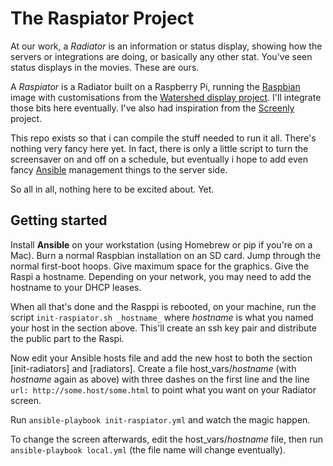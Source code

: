 # The Raspiator Project

At our work, a *Radiator* is an information or status display, showing how the
servers or integrations are doing, or basically any other stat. You've seen
status displays in the movies. These are ours. 

A *Raspiator* is a Radiator built on a Raspberry Pi, running the
[Raspbian](http://www.raspbian.org) image with customisations from the
[Watershed display
project](http://blogs.wcode.org/2013/09/howto-boot-your-raspberry-pi-into-a-fullscreen-browser-kiosk/).
I'll integrate those bits here eventually. I've also had inspiration from the
[Screenly](https://github.com/wireload/screenly-ose) project.

This repo exists so that i can compile the stuff needed to run it all. There's
nothing very fancy here yet. In fact, there is only a little script to turn the
screensaver on and off on a schedule, but eventually i hope to add even fancy
[Ansible](https://github.com/ansible) management things to the server side. 

So all in all, nothing here to be excited about. Yet. 

## Getting started

Install **Ansible** on your workstation (using Homebrew or pip if you're on a Mac). 
Burn a normal Raspbian installation on an SD card. Jump through the normal 
first-boot hoops. Give maximum space for the graphics. Give the Raspi a hostname. 
Depending on your network, you may need to add the hostname to your DHCP leases.

When all that's done and the Rasppi is rebooted, on your machine, run the script 
`init-raspiator.sh _hostname_` where _hostname_ is what you named your host in the 
section above. This'll create an ssh key pair and distribute the public part to the
Raspi. 

Now edit your Ansible hosts file and add the new host to both the section [init-radiators] 
and [radiators]. Create a file host_vars/_hostname_ (with _hostname_ again as above)
with three dashes on the first line and the line `url: http://some.host/some.html` to
point what you want on your Radiator screen.

Run `ansible-playbook init-raspiator.yml` and watch the magic happen.

To change the screen afterwards, edit the host_vars/_hostname_ file, then run 
`ansible-playbook local.yml` (the file name will change eventually).
